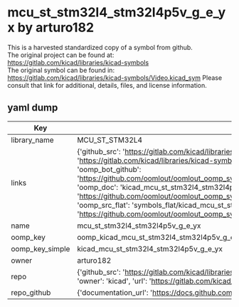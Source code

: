# mcu_st_stm32l4_stm32l4p5v_g_e_yx by arturo182  
This is a harvested standardized copy of a symbol from github.  
The original project can be found at:  
https://gitlab.com/kicad/libraries/kicad-symbols  
The original symbol can be found in:
https://gitlab.com/kicad/libraries/kicad-symbols/Video.kicad_sym
Please consult that link for additional, details, files, and license information.  
## yaml dump  
| Key | Value |  
| --- | --- |  
| library_name | MCU_ST_STM32L4 |  
| links | {'github_src': 'https://gitlab.com/kicad/libraries/kicad-symbols/Video.kicad_sym', 'github_src_repo': 'https://gitlab.com/kicad/libraries/kicad-symbols', 'oomp_bot': 'kicad_mcu_st_stm32l4_stm32l4p5v_g_e_yx/working', 'oomp_bot_github': 'https://github.com/oomlout/oomlout_oomp_symbol_bot/tree/main/kicad_mcu_st_stm32l4_stm32l4p5v_g_e_yx/working', 'oomp_doc': 'kicad_mcu_st_stm32l4_stm32l4p5v_g_e_yx/working', 'oomp_doc_github': 'https://github.com/oomlout/oomlout_oomp_symbol_doc/tree/main/kicad_mcu_st_stm32l4_stm32l4p5v_g_e_yx/working', 'oomp_src_flat': 'symbols_flat/kicad_mcu_st_stm32l4_stm32l4p5v_g_e_yx/working', 'oomp_src_flat_github': 'https://github.com/oomlout/oomlout_oomp_symbol_src/tree/main/kicad_mcu_st_stm32l4_stm32l4p5v_g_e_yx/working'} |  
| name | mcu_st_stm32l4_stm32l4p5v_g_e_yx |  
| oomp_key | oomp_kicad_mcu_st_stm32l4_stm32l4p5v_g_e_yx |  
| oomp_key_simple | kicad_mcu_st_stm32l4_stm32l4p5v_g_e_yx |  
| owner | arturo182 |  
| repo | {'github_src': 'https://gitlab.com/kicad/libraries/kicad-symbols/Video.kicad_sym', 'name': 'libraries/kicad-symbols', 'owner': 'kicad', 'url': 'https://gitlab.com/kicad/libraries/kicad-symbols'} |  
| repo_github | {'documentation_url': 'https://docs.github.com/rest/repos/repos#get-a-repository', 'message': 'Not Found'} |  

